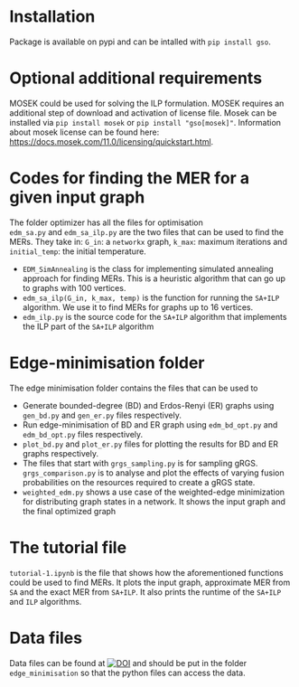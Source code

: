# Installation
Package is available on pypi and can be intalled with `pip install gso`. 

# Optional additional requirements
MOSEK could be used for solving the ILP formulation. MOSEK requires an additional step of download and activation of license file. Mosek can be installed via `pip install mosek` or `pip install "gso[mosek]"`. Information about mosek license can be found here: <https://docs.mosek.com/11.0/licensing/quickstart.html>.

# Codes for finding the MER for a given input graph  
The folder optimizer has all the files for optimisation  
`edm_sa.py` and `edm_sa_ilp.py` are the two files that can be used to find the MERs. They take in: `G_in`: a `networkx` graph, `k_max`: maximum iterations and `initial_temp`: the initial temperature.  
- `EDM_SimAnnealing` is the class for implementing simulated annealing approach for finding MERs. This is a heuristic algorithm that can go up to graphs with 100 vertices.  
- `edm_sa_ilp(G_in, k_max, temp)` is the function for running the `SA+ILP` algorithm. We use it to find MERs for graphs up to 16 vertices.  
- `edm_ilp.py` is the source code for the `SA+ILP` algorithm that implements the ILP part of the `SA+ILP` algorithm  

# Edge-minimisation folder
The edge minimisation folder contains the files that can be used to 
- Generate bounded-degree (BD) and Erdos-Renyi (ER) graphs using `gen_bd.py` and `gen_er.py` files respectively.
- Run edge-minimisation of BD and ER graph using `edm_bd_opt.py` and `edm_bd_opt.py` files respectively.
- `plot_bd.py` and `plot_er.py` files for plotting the results for BD and ER graphs respectively.
- The files that start with `grgs_sampling.py` is for sampling gRGS. `grgs_comparison.py` is to analyse and plot the effects of varying fusion probabilities on the resources required to create a gRGS state.
- `weighted_edm.py` shows a use case of the weighted-edge minimization for distributing graph states in a network. It shows the input graph and the final optimized graph

# The tutorial file
`tutorial-1.ipynb` is the file that shows how the aforementioned functions could be used to find MERs. It plots the input graph, approximate MER from `SA` and the exact MER from `SA+ILP`. It also prints the runtime of the `SA+ILP` and `ILP` algorithms.

# Data files
Data files can be found at [![DOI](https://zenodo.org/badge/DOI/10.5281/zenodo.15534839.svg)](https://doi.org/10.5281/zenodo.15534839) and should be put in the folder `edge_minimisation` so that the python files can access the data.
